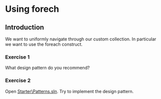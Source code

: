 # Using forech
## Introduction
We want to uniformly navigate through our custom collection. In particular we want to use the foreach construct.
### Exercise 1
What design pattern do you recommend?
### Exercise 2
Open [Starter\Patterns.sln](Starter/Patterns.sln).
Try to implement the design pattern.


